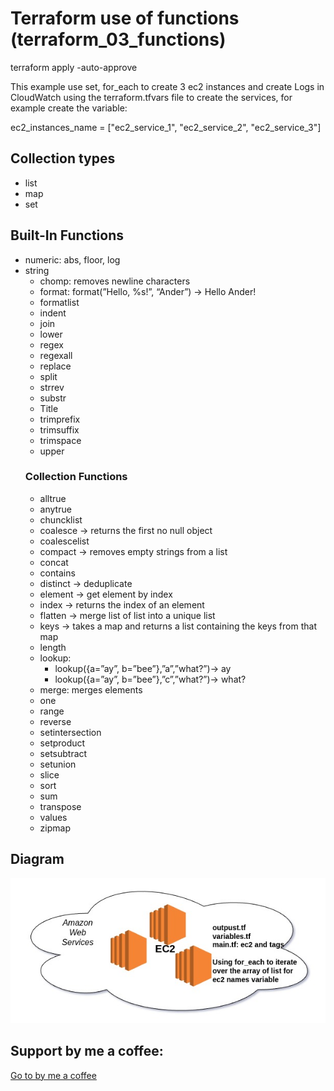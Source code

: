 # Terraform use of functions (terraform_03_functions)

terraform apply -auto-approve

This example use set, for_each to create 3 ec2 instances and create Logs in CloudWatch using the terraform.tfvars file to create the services, for example create the variable:

ec2_instances_name = ["ec2_service_1", "ec2_service_2", "ec2_service_3"]

## Collection types

- list
- map
- set

## Built-In Functions

- numeric: abs, floor, log
- string
  - chomp: removes newline characters
  - format: format(”Hello, %s!”, “Ander”) → Hello Ander!
  - formatlist
  - indent
  - join
  - lower
  - regex
  - regexall
  - replace
  - split
  - strrev
  - substr
  - Title
  - trimprefix
  - trimsuffix
  - trimspace
  - upper
  ### Collection Functions
  - alltrue
  - anytrue
  - chuncklist
  - coalesce → returns the first no null object
  - coalescelist
  - compact → removes empty strings from a list
  - concat
  - contains
  - distinct → deduplicate
  - element → get element by index
  - index → returns the index of an element
  - flatten → merge list of list into a unique list
  - keys → takes a map and returns a list containing the keys from that map
  - length
  - lookup:
    - lookup({a=”ay”, b=”bee”},”a”,”what?”)→ ay
    - lookup({a=”ay”, b=”bee”},”c”,”what?”)→ what?
  - merge: merges elements
  - one
  - range
  - reverse
  - setintersection
  - setproduct
  - setsubtract
  - setunion
  - slice
  - sort
  - sum
  - transpose
  - values
  - zipmap

## Diagram

![Diagram for the infrastructure](https://github.com/mgallegoa/infraestructure-as-code/blob/main/terraform_03_functions/03_functions_aws_createEC2Instance.jpg?raw=true "Infrastructure diagram")

## Support by me a coffee:

[Go to by me a coffee](https://buymeacoffee.com/manuelarias)

